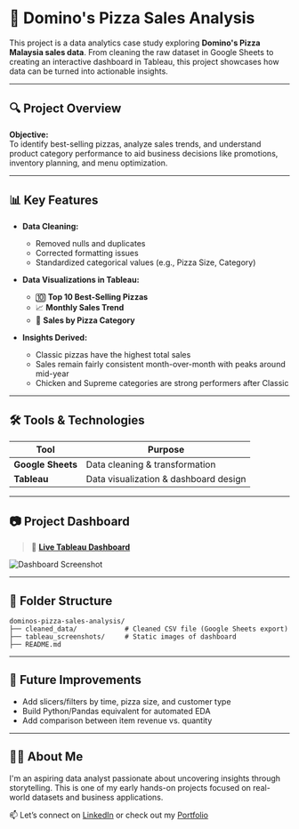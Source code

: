 # 🍕 Domino's Pizza Sales Analysis

This project is a data analytics case study exploring **Domino's Pizza Malaysia sales data**. From cleaning the raw dataset in Google Sheets to creating an interactive dashboard in Tableau, this project showcases how data can be turned into actionable insights.

---

## 🔍 Project Overview

**Objective:**  
To identify best-selling pizzas, analyze sales trends, and understand product category performance to aid business decisions like promotions, inventory planning, and menu optimization.

---

## 📊 Key Features

- **Data Cleaning:**  
  - Removed nulls and duplicates  
  - Corrected formatting issues  
  - Standardized categorical values (e.g., Pizza Size, Category)

- **Data Visualizations in Tableau:**  
  - 🔟 **Top 10 Best-Selling Pizzas**
  - 📈 **Monthly Sales Trend**
  - 🍕 **Sales by Pizza Category**

- **Insights Derived:**  
  - Classic pizzas have the highest total sales  
  - Sales remain fairly consistent month-over-month with peaks around mid-year  
  - Chicken and Supreme categories are strong performers after Classic

---

## 🛠️ Tools & Technologies

| Tool         | Purpose                     |
|--------------|-----------------------------|
| **Google Sheets** | Data cleaning & transformation |
| **Tableau**        | Data visualization & dashboard design |

---

## 📷 Project Dashboard

> 🔗 **[Live Tableau Dashboard](https://public.tableau.com/views/dominospizzadatasetdashboard/DominosPizzaSalesInsightsDashboard?:language=en-US&publish=yes&:sid=&:redirect=auth&:display_count=n&:origin=viz_share_link)**

![Dashboard Screenshot](https://res.cloudinary.com/dsbxlxlmo/image/upload/v1751727444/pexels-fotios-photos-2374794_c066bi.jpg)

---

## 📁 Folder Structure

```
dominos-pizza-sales-analysis/
├── cleaned_data/            # Cleaned CSV file (Google Sheets export)
├── tableau_screenshots/     # Static images of dashboard
├── README.md
```

---

## 🤔 Future Improvements

- Add slicers/filters by time, pizza size, and customer type  
- Build Python/Pandas equivalent for automated EDA  
- Add comparison between item revenue vs. quantity

---

## 🙋‍♀️ About Me

I'm an aspiring data analyst passionate about uncovering insights through storytelling. This is one of my early hands-on projects focused on real-world datasets and business applications.

📫 Let’s connect on [LinkedIn](https://www.linkedin.com/in/ritika-chauhan-1370a9211/) or check out my [Portfolio](https://data-analysis-portfolio-client.vercel.app/)
